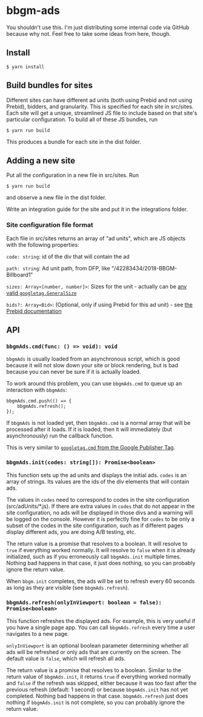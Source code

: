 # bbgm-ads

You shouldn't use this. I'm just distributing some internal code via GitHub because why not. Feel free to take some ideas from here, though.

## Install

    $ yarn install

## Build bundles for sites

Different sites can have different ad units (both using Prebid and not using Prebid), bidders, and granularity. This is specified for each site in src/sites. Each site will get a unique, streamlined JS file to include based on that site's particular configuration. To build all of these JS bundles, run

    $ yarn run build

This produces a bundle for each site in the dist folder.

## Adding a new site

Put all the configuration in a new file in src/sites. Run

    $ yarn run build

and observe a new file in the dist folder.

Write an integration guide for the site and put it in the integrations folder.

### Site configuration file format

Each file in src/sites returns an array of "ad units", which are JS objects with the following properties:

`code: string`: id of the div that will contain the ad

`path: string`: Ad unit path, from DFP, like "/42283434/2018-BBGM-Billboard1"

`sizes: Array<[number, number]>`: Sizes for the unit - actually can be [any valid `googletag.GeneralSize`](https://developers.google.com/doubleclick-gpt/reference#googletag.GeneralSize)

`bids?: Array<Bid>`: (Optional, only if using Prebid for this ad unit) - see [the Prebid documentation](http://prebid.org/dev-docs/adunit-reference.html#adunitbids)

## API

### `bbgmAds.cmd(func: () => void): void`

`bbgmAds` is usually loaded from an asynchronous script, which is good because it will not slow down your site or block rendering, but is bad because you can never be sure if it is actually loaded.

To work around this problem, you can use `bbgmAds.cmd` to queue up an interaction with `bbgmAds`:

    bbgmAds.cmd.push(() => {
        bbgmAds.refresh();
    });

If `bbgmAds` is not loaded yet, then `bbgmAds.cmd` is a normal array that will be processed after it loads. If it is loaded, then it will immediately (but asynchronously) run the callback function.

This is very similar to [`googletag.cmd` from the Google Publisher Tag](https://developers.google.com/doubleclick-gpt/reference#googletag.cmd).

### `bbgmAds.init(codes: string[]): Promise<boolean>`

This function sets up the ad units and displays the initial ads. `codes` is an array of strings. Its values are the ids of the div elements that will contain ads.

The values in `codes` need to correspond to codes in the site configuration (src/adUnits/*.js). If there are extra values in `codes` that do not appear in the site configuration, no ads will be displayed in those divs and a warning will be logged on the console. However it is perfectly fine for `codes` to be only a subset of the codes in the site configuration, such as if different pages display different ads, you are doing A/B testing, etc.

The return value is a promise that resolves to a boolean. It will resolve to `true` if everything worked normally. It will resolve to `false` when it is already initialized, such as if you erroneously call `bbgmAds.init` multiple times. Nothing bad happens in that case, it just does nothing, so you can probably ignore the return value.

When `bbgm.init` completes, the ads will be set to refresh every 60 seconds as long as they are visible (see `bbgmAds.refresh`).

### `bbgmAds.refresh(onlyInViewport: boolean = false): Promise<boolean>`

This function refreshes the displayed ads. For example, this is very useful if you have a single page app. You can call `bbgmAds.refresh` every time a user navigates to a new page.

`onlyInViewport` is an optional boolean parameter determining whether all ads will be refreshed or only ads that are currently on the screen. The default value is `false`, which will refresh all ads.

The return value is a promise that resolves to a boolean. Similar to the return value of `bbgmAds.init`, it returns `true` if everything worked normally and `false` if the refresh was skipped, either because it was too fast after the previous refresh (default: 1 second) or because `bbgmAds.init` has not yet completed. Nothing bad happens in that case. `bbgmAds.refresh` just does nothing if `bbgmAds.init` is not complete, so you can probably ignore the return value.
